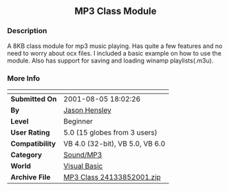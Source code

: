 ﻿<div align="center">

## MP3 Class Module


</div>

### Description

A 8KB class module for mp3 music playing. Has quite a few features and no need to worry about ocx files. I included a basic example on how to use the module. Also has support for saving and loading winamp playlists(.m3u).
 
### More Info
 


<span>             |<span>
---                |---
**Submitted On**   |2001-08-05 18:02:26
**By**             |[Jason Hensley](https://github.com/Planet-Source-Code/PSCIndex/blob/master/ByAuthor/jason-hensley.md)
**Level**          |Beginner
**User Rating**    |5.0 (15 globes from 3 users)
**Compatibility**  |VB 4\.0 \(32\-bit\), VB 5\.0, VB 6\.0
**Category**       |[Sound/MP3](https://github.com/Planet-Source-Code/PSCIndex/blob/master/ByCategory/sound-mp3__1-45.md)
**World**          |[Visual Basic](https://github.com/Planet-Source-Code/PSCIndex/blob/master/ByWorld/visual-basic.md)
**Archive File**   |[MP3 Class 24133852001\.zip](https://github.com/Planet-Source-Code/jason-hensley-mp3-class-module__1-25880/archive/master.zip)








